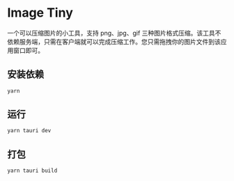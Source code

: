 # Image Tiny

一个可以压缩图片的小工具，支持 png、jpg、gif 三种图片格式压缩。该工具不依赖服务端，只需在客户端就可以完成压缩工作。您只需拖拽你的图片文件到该应用窗口即可。

## 安装依赖

```bash
yarn
```

## 运行

```bash
yarn tauri dev
```

## 打包

```bash
yarn tauri build
```


